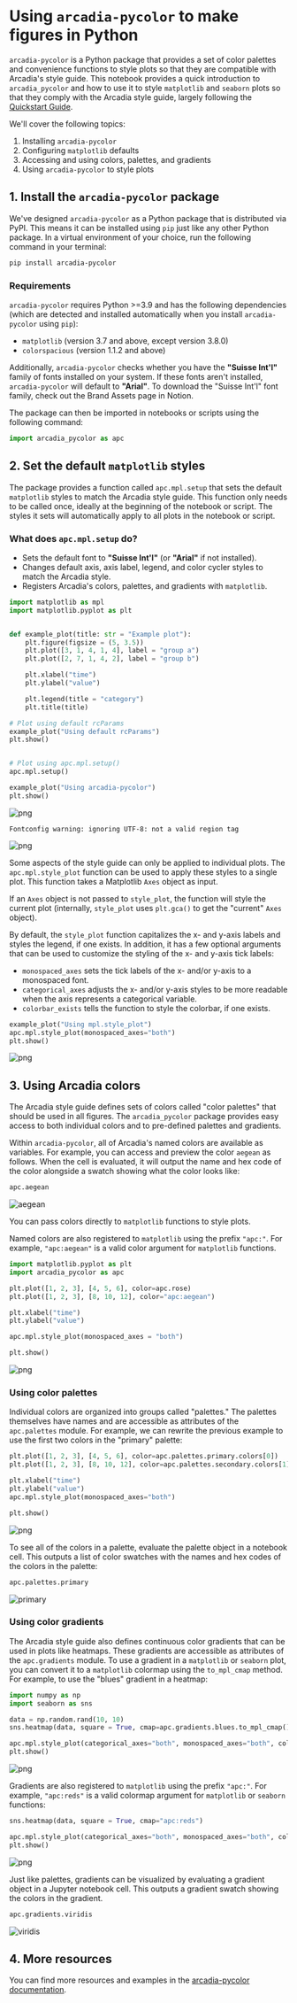 # Using `arcadia-pycolor` to make figures in Python

`arcadia-pycolor` is a Python package that provides a set of color palettes and convenience functions to style plots so that they are compatible with Arcadia's style guide. This notebook provides a quick introduction to `arcadia_pycolor` and how to use it to style `matplotlib` and `seaborn` plots so that they comply with the Arcadia style guide, largely following the [Quickstart Guide](https://github.com/Arcadia-Science/arcadia-pycolor/blob/main/docs/quickstart.md).

We'll cover the following topics:

1. Installing `arcadia-pycolor`
2. Configuring `matplotlib` defaults
3. Accessing and using colors, palettes, and gradients
4. Using `arcadia-pycolor` to style plots


## 1. Install the `arcadia-pycolor` package

We've designed `arcadia-pycolor` as a Python package that is distributed via PyPI. This means it can be installed using `pip` just like any other Python package. In a virtual environment of your choice, run the following command in your terminal:

```bash
pip install arcadia-pycolor
```

### Requirements
`arcadia-pycolor` requires Python >=3.9 and has the following dependencies (which are detected and installed automatically when you install `arcadia-pycolor` using `pip`):
- `matplotlib` (version 3.7 and above, except version 3.8.0)
- `colorspacious` (version 1.1.2 and above)

Additionally, `arcadia-pycolor` checks whether you have the **"Suisse Int'l"** family of fonts installed on your system. If these fonts aren't installed, `arcadia-pycolor` will default to **"Arial"**. To download the "Suisse Int'l" font family, check out the Brand Assets page in Notion.

The package can then be imported in notebooks or scripts using the following command:


```python
import arcadia_pycolor as apc
```

## 2. Set the default `matplotlib` styles

The package provides a function called `apc.mpl.setup` that sets the default `matplotlib` styles to match the Arcadia style guide. This function only needs to be called once, ideally at the beginning of the notebook or script. The styles it sets will automatically apply to all plots in the notebook or script.

### What does `apc.mpl.setup` do?
- Sets the default font to **"Suisse Int'l"** (or **"Arial"** if not installed).
- Changes default axis, axis label, legend, and color cycler styles to match the Arcadia style.
- Registers Arcadia's colors, palettes, and gradients with `matplotlib`.


```python
import matplotlib as mpl
import matplotlib.pyplot as plt


def example_plot(title: str = "Example plot"):
    plt.figure(figsize = (5, 3.5))
    plt.plot([3, 1, 4, 1, 4], label = "group a")
    plt.plot([2, 7, 1, 4, 2], label = "group b")

    plt.xlabel("time")
    plt.ylabel("value")

    plt.legend(title = "category")
    plt.title(title)

# Plot using default rcParams
example_plot("Using default rcParams")
plt.show()


# Plot using apc.mpl.setup()
apc.mpl.setup()

example_plot("Using arcadia-pycolor")
plt.show()
```


    
![png](lesson_files/lesson_3_0.png)
    


    Fontconfig warning: ignoring UTF-8: not a valid region tag



    
![png](lesson_files/lesson_3_2.png)
    


Some aspects of the style guide can only be applied to individual plots. The `apc.mpl.style_plot` function can be used to apply these styles to a single plot. This function takes a Matplotlib `Axes` object as input.

If an `Axes` object is not passed to `style_plot`, the function will style the current plot (internally, `style_plot` uses `plt.gca()` to get the "current" `Axes` object).

By default, the `style_plot` function capitalizes the x- and y-axis labels and styles the legend, if one exists. In addition, it has a few optional arguments that can be used to customize the styling of the x- and y-axis tick labels:

- `monospaced_axes` sets the tick labels of the x- and/or y-axis to a monospaced font.
- `categorical_axes` adjusts the x- and/or y-axis styles to be more readable when the axis represents a categorical variable.
- `colorbar_exists` tells the function to style the colorbar, if one exists.


```python
example_plot("Using mpl.style_plot")
apc.mpl.style_plot(monospaced_axes="both")
plt.show()
```


    
![png](lesson_files/lesson_5_0.png)
    


## 3. Using Arcadia colors

The Arcadia style guide defines sets of colors called "color palettes" that should be used in all figures. The `arcadia_pycolor` package provides easy access to both individual colors and to pre-defined palettes and gradients.

Within `arcadia-pycolor`, all of Arcadia's named colors are available as variables. For example, you can access and preview the color `aegean` as follows. When the cell is evaluated, it will output the name and hex code of the color alongside a swatch showing what the color looks like:


```python
apc.aegean
```


![aegean](lesson_files/aegean.png)


You can pass colors directly to `matplotlib` functions to style plots. 

Named colors are also registered to `matplotlib` using the prefix `"apc:"`. For example, `"apc:aegean"` is a valid color argument for `matplotlib` functions.


```python
import matplotlib.pyplot as plt
import arcadia_pycolor as apc

plt.plot([1, 2, 3], [4, 5, 6], color=apc.rose)
plt.plot([1, 2, 3], [8, 10, 12], color="apc:aegean")

plt.xlabel("time")
plt.ylabel("value")

apc.mpl.style_plot(monospaced_axes = "both")

plt.show()
```


    
![png](lesson_files/lesson_10_0.png)
    


### Using color palettes
Individual colors are organized into groups called "palettes." The palettes themselves have names and are accessible as attributes of the `apc.palettes` module. For example, we can rewrite the previous example to use the first two colors in the "primary" palette:


```python
plt.plot([1, 2, 3], [4, 5, 6], color=apc.palettes.primary.colors[0])
plt.plot([1, 2, 3], [8, 10, 12], color=apc.palettes.secondary.colors[1])

plt.xlabel("time")
plt.ylabel("value")
apc.mpl.style_plot(monospaced_axes="both")

plt.show()
```


    
![png](lesson_files/lesson_12_0.png)
    


To see all of the colors in a palette, evaluate the palette object in a notebook cell. This outputs a list of color swatches with the names and hex codes of the colors in the palette:


```python
apc.palettes.primary
```




![primary](lesson_files/primary.png)



### Using color gradients
The Arcadia style guide also defines continuous color gradients that can be used in plots like heatmaps. These gradients are accessible as attributes of the `apc.gradients` module. To use a gradient in a `matplotlib` or `seaborn` plot, you can convert it to a `matplotlib` colormap using the `to_mpl_cmap` method. For example, to use the "blues" gradient in a heatmap:


```python
import numpy as np
import seaborn as sns

data = np.random.rand(10, 10)
sns.heatmap(data, square = True, cmap=apc.gradients.blues.to_mpl_cmap())

apc.mpl.style_plot(categorical_axes="both", monospaced_axes="both", colorbar_exists=True)
plt.show()
```


    
![png](lesson_files/lesson_16_0.png)
    


Gradients are also registered to `matplotlib` using the prefix `"apc:"`. For example, `"apc:reds"` is a valid colormap argument for `matplotlib` or `seaborn` functions:


```python
sns.heatmap(data, square = True, cmap="apc:reds")

apc.mpl.style_plot(categorical_axes="both", monospaced_axes="both", colorbar_exists=True)
plt.show()
```


    
![png](lesson_files/lesson_18_0.png)
    


Just like palettes, gradients can be visualized by evaluating a gradient object in a Jupyter notebook cell. This outputs a gradient swatch showing the colors in the gradient.


```python
apc.gradients.viridis
```



![viridis](lesson_files/viridis.png)



## 4. More resources

You can find more resources and examples in the [arcadia-pycolor documentation](https://github.com/Arcadia-Science/arcadia-pycolor/tree/main/docs).
